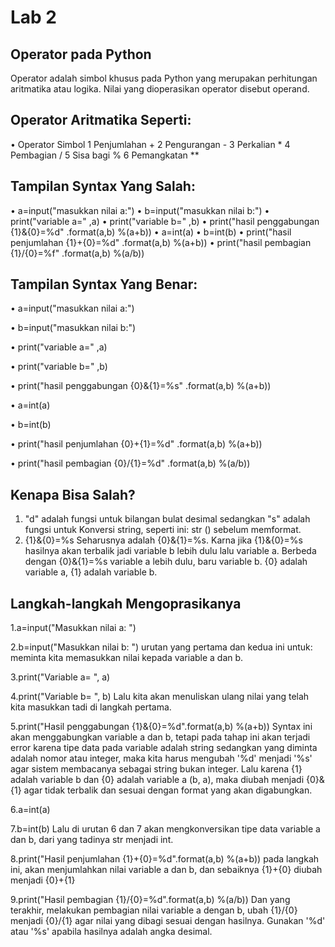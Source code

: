 # Lab 2

## Operator pada Python
Operator adalah simbol khusus pada Python yang merupakan perhitungan aritmatika atau logika.
Nilai yang dioperasikan operator disebut operand.

## Operator Aritmatika Seperti:
• Operator Simbol 1 Penjumlahan + 2 Pengurangan - 3 Perkalian * 4 Pembagian / 5 Sisa bagi % 6 Pemangkatan **

## Tampilan Syntax Yang Salah:
• a=input("masukkan nilai a:")
• b=input("masukkan nilai b:")
• print("variable a=" ,a)
• print("variable b=" ,b)
• print("hasil penggabungan {1}&{0}=%d" .format(a,b) %(a+b))
• a=int(a)
• b=int(b)
• print("hasil penjumlahan {1}+{0}=%d" .format(a,b) %(a+b)) 
• print("hasil pembagian {1}/{0}=%f" .format(a,b) %(a/b))

## Tampilan Syntax Yang Benar:
• a=input("masukkan nilai a:")

• b=input("masukkan nilai b:")

• print("variable a=" ,a)

• print("variable b=" ,b)

• print("hasil penggabungan {0}&{1}=%s" .format(a,b) %(a+b))

• a=int(a)

• b=int(b)

• print("hasil penjumlahan {0}+{1}=%d" .format(a,b) %(a+b))

• print("hasil pembagian {0}/{1}=%d" .format(a,b) %(a/b))


## Kenapa Bisa Salah?
1. "d" adalah fungsi untuk bilangan bulat desimal sedangkan "s" adalah fungsi untuk Konversi string, seperti ini: str () sebelum memformat.
2. {1}&{0}=%s Seharusnya adalah {0}&{1}=%s. Karna jika {1}&{0}=%s hasilnya akan terbalik jadi variable b lebih dulu lalu variable a. Berbeda dengan {0}&{1}=%s variable a lebih dulu, baru variable b. {0} adalah variable a, {1} adalah variable b.


## Langkah-langkah Mengoprasikanya
1.a=input("Masukkan nilai a: ")

2.b=input("Masukkan nilai b: ") urutan yang pertama dan kedua ini untuk: meminta kita memasukkan nilai kepada variable a dan b.

3.print("Variable a= ", a)

4.print("Variable b= ", b) Lalu kita akan menuliskan ulang nilai yang telah kita masukkan tadi di langkah pertama.

5.print("Hasil penggabungan {1}&{0}=%d".format(a,b) %(a+b)) Syntax ini akan menggabungkan variable a dan b, tetapi pada tahap ini akan terjadi error karena tipe data pada variable adalah string sedangkan yang diminta adalah nomor atau integer, maka kita harus mengubah '%d' menjadi '%s' agar sistem membacanya sebagai string bukan integer. Lalu karena {1} adalah variable b dan {0} adalah variable a (b, a), maka diubah menjadi {0}&{1} agar tidak terbalik dan sesuai dengan format yang akan digabungkan.

6.a=int(a)

7.b=int(b) Lalu di urutan 6 dan 7 akan mengkonversikan tipe data variable a dan b, dari yang tadinya str menjadi int.

8.print("Hasil penjumlahan {1}+{0}=%d".format(a,b) %(a+b)) pada langkah ini, akan menjumlahkan nilai variable a dan b, dan sebaiknya {1}+{0} diubah menjadi {0}+{1}

9.print("Hasil pembagian {1}/{0}=%d".format(a,b) %(a/b)) Dan yang terakhir, melakukan pembagian nilai variable a dengan b, ubah {1}/{0} menjadi {0}/{1} agar nilai yang dibagi sesuai dengan hasilnya. Gunakan '%d' atau '%s' apabila hasilnya adalah angka desimal.

